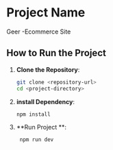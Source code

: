 # Project Name
Geer -Ecommerce Site
## How to Run the Project

1. **Clone the Repository**:
   ```bash
   git clone <repository-url>
   cd <project-directory>


2. **install Dependency**:
    ```bash
    npm install

3. **Run Project **:
   ```bash
    npm run dev
